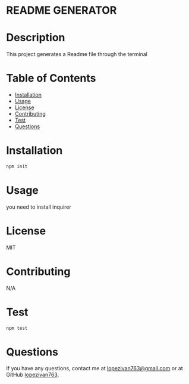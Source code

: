 # README GENERATOR

# Description

This project generates a Readme file through the terminal

# Table of Contents

- [Installation](#installation)
- [Usage](#usage)
- [License](#license)
- [Contributing](#contributing)
- [Test](#test)
- [Questions](#questions)

# Installation

```bash
npm init
```

# Usage

you need to install inquirer

# License

MIT

# Contributing

N/A

# Test

```bash
npm test
```

# Questions

If you have any questions, contact me at [lopezivan763@gmail.com](mailto:lopezivan763@gmail.com) or at GitHub [lopezivan763](https://github.com/lopezivan763).
